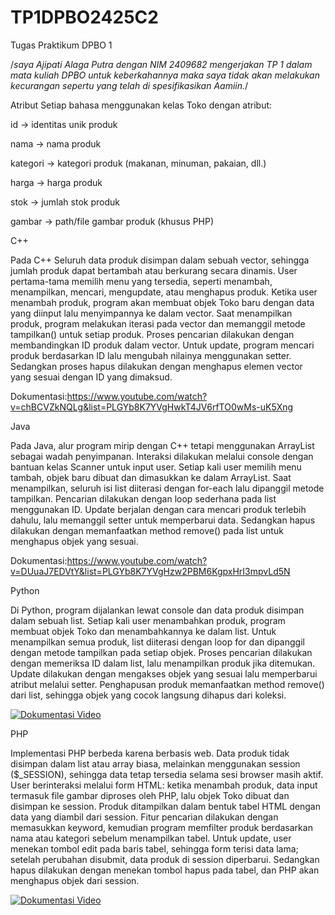 # TP1DPBO2425C2
Tugas Praktikum DPBO 1


/*saya Ajipati Alaga Putra dengan NIM 2409682
mengerjakan TP 1 dalam mata kuliah DPBO
untuk keberkahannya maka saya tidak akan melakukan kecurangan
sepertu yang telah di spesifikasikan Aamiin.*/


Atribut Setiap bahasa menggunakan kelas Toko dengan atribut:

id → identitas unik produk

nama → nama produk

kategori → kategori produk (makanan, minuman, pakaian, dll.)

harga → harga produk

stok → jumlah stok produk

gambar → path/file gambar produk (khusus PHP)

C++

Pada C++ Seluruh data produk disimpan dalam sebuah vector<Toko>, sehingga jumlah produk dapat bertambah atau berkurang secara dinamis. User pertama-tama memilih menu yang tersedia, seperti menambah, menampilkan, mencari, mengupdate, atau menghapus produk. Ketika user menambah produk, program akan membuat objek Toko baru dengan data yang diinput lalu menyimpannya ke dalam vector. Saat menampilkan produk, program melakukan iterasi pada vector dan memanggil metode tampilkan() untuk setiap produk. Proses pencarian dilakukan dengan membandingkan ID produk dalam vector. Untuk update, program mencari produk berdasarkan ID lalu mengubah nilainya menggunakan setter. Sedangkan proses hapus dilakukan dengan menghapus elemen vector yang sesuai dengan ID yang dimaksud.

Dokumentasi:https://www.youtube.com/watch?v=chBCVZkNQLg&list=PLGYb8K7YVgHwkT4JV6rfTO0wMs-uK5Xng

Java

Pada Java, alur program mirip dengan C++ tetapi menggunakan ArrayList<Toko> sebagai wadah penyimpanan. Interaksi dilakukan melalui console dengan bantuan kelas Scanner untuk input user. Setiap kali user memilih menu tambah, objek baru dibuat dan dimasukkan ke dalam ArrayList. Saat menampilkan, seluruh isi list diiterasi dengan for-each lalu dipanggil metode tampilkan. Pencarian dilakukan dengan loop sederhana pada list menggunakan ID. Update berjalan dengan cara mencari produk terlebih dahulu, lalu memanggil setter untuk memperbarui data. Sedangkan hapus dilakukan dengan memanfaatkan method remove() pada list untuk menghapus objek yang sesuai.

Dokumentasi:https://www.youtube.com/watch?v=DUuaJ7EDVtY&list=PLGYb8K7YVgHzw2PBM6KgpxHrI3mpvLd5N

Python

Di Python, program dijalankan lewat console dan data produk disimpan dalam sebuah list. Setiap kali user menambahkan produk, program membuat objek Toko dan menambahkannya ke dalam list. Untuk menampilkan semua produk, list diiterasi dengan loop for dan dipanggil dengan metode tampilkan pada setiap objek. Proses pencarian dilakukan dengan memeriksa ID dalam list, lalu menampilkan produk jika ditemukan. Update dilakukan dengan mengakses objek yang sesuai lalu memperbarui atribut melalui setter. Penghapusan produk memanfaatkan method remove() dari list, sehingga objek yang cocok langsung dihapus dari koleksi.

[![Dokumentasi Video](https://raw.githubusercontent.com/WhosG/TP1DPBO2425C2/main)](https://www.youtube.com/watch?v=euFViIGHVXI&list=PLGYb8K7YVgHxWf-rGBekzg2nPc-Z2c4JU)


PHP

Implementasi PHP berbeda karena berbasis web. Data produk tidak disimpan dalam list atau array biasa, melainkan menggunakan session ($_SESSION), sehingga data tetap tersedia selama sesi browser masih aktif. User berinteraksi melalui form HTML: ketika menambah produk, data input termasuk file gambar diproses oleh PHP, lalu objek Toko dibuat dan disimpan ke session. Produk ditampilkan dalam bentuk tabel HTML dengan data yang diambil dari session. Fitur pencarian dilakukan dengan memasukkan keyword, kemudian program memfilter produk berdasarkan nama atau kategori sebelum menampilkan tabel. Untuk update, user menekan tombol edit pada baris tabel, sehingga form terisi data lama; setelah perubahan disubmit, data produk di session diperbarui. Sedangkan hapus dilakukan dengan menekan tombol hapus pada tabel, dan PHP akan menghapus objek dari session.

[![Dokumentasi Video](https://raw.githubusercontent.com/WhosG/TP1DPBO2425C2/main)](https://www.youtube.com/watch?v=ONM0e3NvPl8&list=PLGYb8K7YVgHzqeGMJIOZU7QVNpBmKgTjZ)


